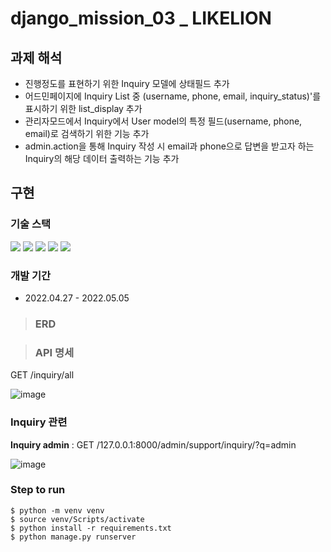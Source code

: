 # django_mission_03 _ LIKELION

## 과제 해석
- 진행정도를 표현하기 위한 Inquiry 모델에 상태필드 추가
- 어드민페이지에 Inquiry List 중 (username, phone, email, inquiry_status)'를 표시하기 위한 list_display 추가
- 관리자모드에서 Inquiry에서 User model의 특정 필드(username, phone, email)로 검색하기 위한 기능 추가
- admin.action을 통해 Inquiry 작성 시 email과 phone으로 답변을 받고자 하는 Inquiry의 해당 데이터 출력하는 기능 추가

## 구현

### 기술 스택
<img src="https://img.shields.io/badge/Python-3776AB?style=flat-square&logo=Python&logoColor=white"/> <img src="https://img.shields.io/badge/Django-092E20?style=flat-square&logo=Django&logoColor=white"/> <img src="https://img.shields.io/badge/SQLite-003B57?style=flat-square&logo=SQLite&logoColor=white"/> <img src="https://img.shields.io/badge/PyCharm-000000?style=flat-square&logo=PyCharm&logoColor=white"/> <img src="https://img.shields.io/badge/VSCode-007ACC?style=flat-square&logo=Visual Studio Code&logoColor=white"/>

### 개발 기간
- 2022.04.27 - 2022.05.05

> ### ERD



> ### API 명세
GET /inquiry/all

![image](https://user-images.githubusercontent.com/67543838/166804876-24924e1d-ff1a-4865-89d4-d68bfba73b83.png)


### Inquiry 관련
**Inquiry admin** : GET /127.0.0.1:8000/admin/support/inquiry/?q=admin

![image](https://user-images.githubusercontent.com/67543838/166804245-c0be1364-f2f9-4017-b9f8-241e88029cab.png)


### Step to run
```
$ python -m venv venv
$ source venv/Scripts/activate
$ python install -r requirements.txt
$ python manage.py runserver
```

